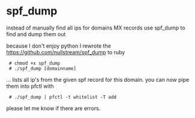 spf_dump
========

instead of manually find all ips for domains MX records use spf_dump to find and dump them out

because I don't enjoy python I rewrote the https://github.com/nullstream/spf_dump to ruby

     # chmod +x spf_dump
     # ./spf_dump [domainname]

... lists all ip's from the given spf record for this domain.
you can now pipe them into pfctl with

     # ./spf_dump | pfctl -t whitelist -T add

please let me know if there are errors.
